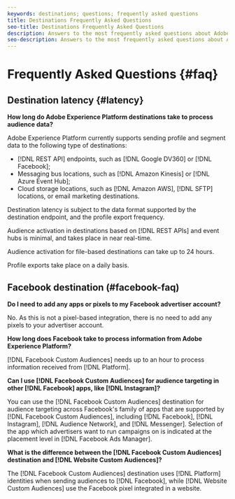 ```yaml
---
keywords: destinations; questions; frequently asked questions
title: Destinations Frequently Asked Questions
seo-title: Destinations Frequently Asked Questions
description: Answers to the most frequently asked questions about Adobe Experience Platform Destinations
seo-description: Answers to the most frequently asked questions about Adobe Experience Platform Destinations
---
```


# Frequently Asked Questions {#faq}

## Destination latency {#latency}

**How long do Adobe Experience Platform destinations take to process audience data?**

Adobe Experience Platform currently supports sending profile and segment data to the following type of destinations:

* [!DNL REST API] endpoints, such as [!DNL Google DV360] or [!DNL Facebook];
* Messaging bus locations, such as [!DNL Amazon Kinesis] or [!DNL Azure Event Hub];
* Cloud storage locations, such as [!DNL Amazon AWS], [!DNL SFTP] locations, or email marketing destinations.

Destination latency is subject to the data format supported by the destination endpoint, and the profile export frequency.

Audience activation in destinations based on [!DNL REST APIs] and event hubs is minimal, and takes place in near real-time.

Audience activation for file-based destinations can take up to 24 hours.

Profile exports take place on a daily basis.

## Facebook destination (#facebook-faq)

**Do I need to add any apps or pixels to my Facebook advertiser account?**

No. As this is not a pixel-based integration, there is no need to add any pixels to your advertiser account.

**How long does Facebook take to process information from Adobe Experience Platform?**

[!DNL Facebook Custom Audiences] needs up to an hour to process information received from [!DNL Platform].

**Can I use [!DNL Facebook Custom Audiences] for audience targeting in other [!DNL Facebook] apps, like [!DNL Instagram]?**

You can use the [!DNL Facebook Custom Audiences] destination for audience targeting across Facebook's family of apps that are supported by [!DNL Facebook Custom Audiences], including [!DNL Facebook], [!DNL Instagram], [!DNL Audience Network], and [!DNL Messenger]. Selection of the app which advertisers want to run campaigns on is indicated at the placement level in [!DNL Facebook Ads Manager].

**What is the difference between the [!DNL Facebook Custom Audiences] destination and [!DNL Website Custom Audiences]?**

The [!DNL Facebook Custom Audiences] destination uses [!DNL Platform] identities when sending audiences to [!DNL Facebook], while [!DNL Website Custom Audiences] use the Facebook pixel integrated in a website.
